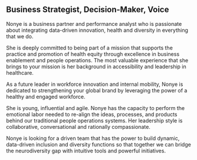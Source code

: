 ## Business Strategist, Decision-Maker, Voice

Nonye is a business partner and performance analyst who is passionate about integrating data-driven innovation, health and diversity in everything that we do.

She is deeply committed to being part of a mission that supports the practice and promotion of health equity through excellence in business enablement and people operations. The most valuable experience that she brings to your mission is her background in accessibility and leadership in healthcare.

As a future leader in workforce innovation and internal mobility, Nonye is dedicated to strengthening your global brand by leveraging the power of a healthy and engaged workforce.

She is young, influential and agile. Nonye has the capacity to perform the emotional labor needed to re-align the ideas, processes, and products behind our traditional people operations systems. Her leadership style is collaborative, conversational and rationally compassionate.

Nonye is looking for a driven team that has the power to build dynamic, data-driven inclusion and diversity functions so that together we can bridge the neurodiversity gap with intuitive tools and powerful initiatives. 
